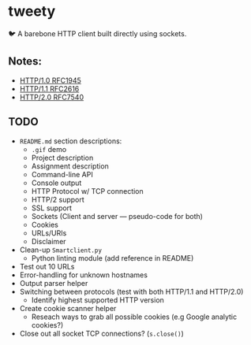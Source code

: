 # tweety
:bird: A barebone HTTP client built directly using sockets.

## Notes:
+ [HTTP/1.0 RFC1945](https://tools.ietf.org/html/rfc1945)
+ [HTTP/1.1 RFC2616](https://tools.ietf.org/html/rfc2616)
+ [HTTP/2.0 RFC7540](https://tools.ietf.org/html/rfc7540)

## TODO
+ `README.md` section descriptions:
  + `.gif` demo
  + Project description
  + Assignment description
  + Command-line API
  + Console output
  + HTTP Protocol w/ TCP connection
  + HTTP/2 support
  + SSL support
  + Sockets (Client and server — pseudo-code for both)
  + Cookies
  + URLs/URIs
  + Disclaimer
+ Clean-up `Smartclient.py`
  + Python linting module (add reference in README)
+ Test out 10 URLs
+ Error-handling for unknown hostnames
+ Output parser helper
+ Switching between protocols (test with both HTTP/1.1 and HTTP/2.0)
  + Identify highest supported HTTP version
+ Create cookie scanner helper
  + Reseach ways to grab all possible cookies (e.g Google analytic cookies?)
+ Close out all socket TCP connections? (`s.close()`)
